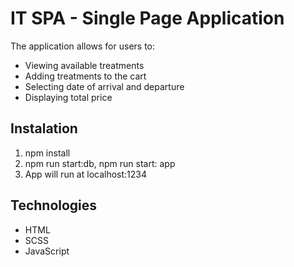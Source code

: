 # IT SPA - Single Page Application

The application allows for users to:

- Viewing available treatments
- Adding treatments to the cart
- Selecting date of arrival and departure
- Displaying total price

## Instalation
1. npm install  
2. npm run start:db, npm run start: app 
3. App will run at localhost:1234


## Technologies

- HTML
- SCSS
- JavaScript
